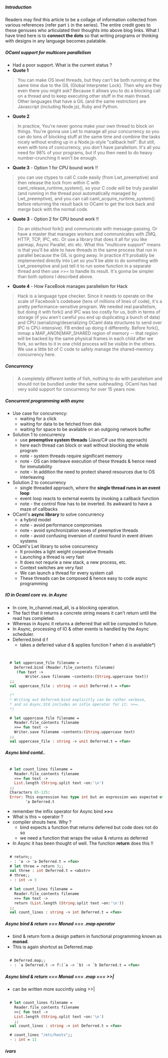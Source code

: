 ##### Introduction
Readers may find this article to be a collage of information collected from
various references (refer part `1` in the series). The entire credit goes to
these geniuses who articulated their thoughts into above blog links. What I have
tried here is to **connect the dots** so that writing programs or thinking with
designs in any language becomes palatable.


##### OCaml support for multicore parallelism
- Had a poor support. What is the current status ?
- **Quote 1**
> You can make OS level threads, but they can't be both running at the same time
> due to the GIL (Global Interpreter Lock). Then why are they even there you
> might ask? Because it allows you to do a blocking call on a thread and to keep
> executing other stuff in the main thread. Other languages that have a GIL
> (and the same restriction) are Javascript (including Node.js), Ruby and Python.

- **Quote 2**
> In practice,  You're never gonna make your own thread to block on things.
> You're gonna use Lwt to manage all your concurrency so you can do tons of
> blocking stuff at the same time and combine the tasks nicely without ending up
> in a Node.js-style "callback hell". But still, even with tons of concurrency,
> you don't have parallelism. It's all you need for 98% of your programs, but if
> you then need to do heavy number-crunching it won't be enough.

- **Quote 3** - Option 1 for CPU bound work !!
> you can use ctypes to call C code easily (from Lwt_preemptive) and then release
> the lock from within C with caml_release_runtime_system(), so your C code will
> be truly parallel (and running in the thread pool automatically managed by
> Lwt_preemptive), and you can call caml_acquire_runtime_system() before returning
> the result back to OCaml to get the lock back and merge back with the normal code.

- **Quote 3** - Option 2 for CPU bound work !!
> Do an oldschool fork() and communicate with message-passing. Or have a master
> that manages workers and communicates with ZMQ, HTTP, TCP, IPC, etc. Or use a
> library that does it all for you like parmap, Async Parallel, etc etc.
> What this "multicore support" means is that you'll be able to have threads in
> the same process that run in parallel because the GIL is going away. In practice
> it'll probably be implemented directly into Lwt so you'll be able to do something
> with Lwt_preemptive and just tell it to run some function in a separate thread
> and then use >>= to handle its result. It's gonna be simpler than both options
> I described above.

- **Quote 4** - How FaceBook manages parallelism for Hack
> Hack is a language type checker. Since it needs to operate on the scale of
> Facebook's codebase (tens of millions of lines of code), it's a pretty
> performance-sensitive program. We needed real parallelism, but doing it with
> fork() and IPC was too costly for us, both in terms of storage (if you aren't
> careful you end up duplicating a bunch of data) and CPU (serializing/deserializing
> OCaml data structures to send over IPC is CPU-intensive). FB ended up doing
> it differently. Before fork(), mmap a MAP_ANON|MAP_SHARED region of memory --
> that region will be backed by the same physical frames in each child after we
> fork, so writes to it in one child process will be visible in the others. We
> use a little bit of C code to safely manage the shared-memory concurrency here.



##### Concurrency
> A completely different kettle of fish, nothing to do with parallelism and
> should not be bundled under the same subheading. OCaml has had very solid
> support for concurrency for over 15 years now.


##### Concurrent programming with async
- Use case for concurrency:
  - waiting for a click
  - waiting for data to be fetched from disk
  - waiting for space to be available on an outgoing network buffer
- Solution 1 to concurrency
  - use **preemptive system threads** (Java/C# use this approach)
  - here each thread can block or wait without blocking the whole program
  - note - system threads require significant memory
  - note - OS can interleave execution of these threads & hence need for immutability
  - note - In addition the need to protect shared resources due to OS interleaving
- Solution 2 to concurrency
  - single threaded approach, where the **single thread runs in an event loop**
  - event loop reacts to external events by invoking a callback function
  - note - the control flow has to be inverted. Its awkward to have a maze of callbacks
- OCaml's **async library** to solve concurrency
  - a hybrid model
  - note - avoid performance compromises
  - note - avoid synchronization woes of preemptive threads
  - note - avoid confusing inversion of control found in event driven systems
- OCaml's Lwt library to solve concurrency
  - It provides a light weight cooperative threads
  - Launching a thread is very fast
  - It does not requrie a new stack, a new process, etc.
  - Context switches are very fast
  - We can launch a thread for every system call
  - These threads can be composed & hence easy to code async programming


##### IO in Ocaml core vs. in Async
- In core, In_channel.read_all, is a blocking operation.
- The fact that it returns a concrete string means it can't return until the read has completed.
- Whereas in Async it returns a deferred that will be computed in future.
- In Async, processing of IO & other events is handled by the Async scheduler.
- Deferred.bind d f
  - takes a deferred value d & applies function f when d is available*)

```OCaml


  # let uppercase_file filename =
    Deferred.bind (Reader.file_contents filename)
     (fun text ->
         Writer.save filename ~contents:(String.uppercase text))
  ;;
  val uppercase_file : string -> unit Deferred.t = <fun>

  (*
  * Writing out Deferred.bind explicitly can be rather verbose,
  * and so Async.Std includes an infix operator for it: >>=.
  *)

  # let uppercase_file filename =
    Reader.file_contents filename
    >>= fun text ->
    Writer.save filename ~contents:(String.uppercase text)
  ;;
  val uppercase_file : string -> unit Deferred.t = <fun>

```


##### Async bind contd..
```OCaml

  # let count_lines filename =
    Reader.file_contents filename
    >>= fun text ->
    List.length (String.split text ~on:'\n')
  ;;
  Characters 85-125:
  Error: This expression has type int but an expression was expected of type
         'a Deferred.t

```
- remember the inflix operator for Async bind **>>=**
- What is this **~** operator ?
- compiler shouts here. Why ?
  - bind expects a function that returns deferred but code does not do so
  - we need a function that wraps the value & returns as deferred
- In Async it has been thought of well. The function **return** does this !!
```OCaml

  # return;;
  - : 'a -> 'a Deferred.t = <fun>
  # let three = return 3;;
  val three : int Deferred.t = <abstr>
  # three;;
  - : int -> 3

  # let count_lines filename =
    Reader.file_contents filename
    >>= fun text ->
    return (List.length (String.split text ~on:'\n'))
  ;;
  val count_lines : string -> int Deferred.t = <fun>
```


##### Async bind & return === Monad === .map operator
- bind & return form a design pattern in functional programming known as **monad**.
- This is again shortcut as Deferred.map
```OCaml

  # Deferred.map;;
  - : `a Deferred.t -> f:(`a -> `b) -> `b Deferred.t = <fun>
```


##### Async bind & return === Monad === .map === >>|
- can be written more succintly using >>|
```OCaml

  # let count_lines filename =
    Reader.file_contents filename
    >>| fun text ->
    List.length (String.split text ~on:'\n')
    ;;    
  val count_lines : string -> int Deferred.t = <fun>

  # count_lines "/etc/hosts";;
  - : int = 11
```


##### ivars
